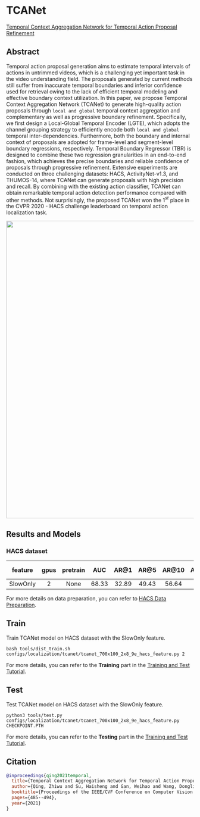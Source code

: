 # TCANet

[Temporal Context Aggregation Network for Temporal Action Proposal Refinement](https://openaccess.thecvf.com/content/CVPR2021/papers/Qing_Temporal_Context_Aggregation_Network_for_Temporal_Action_Proposal_Refinement_CVPR_2021_paper.pdf)

<!-- [ALGORITHM] -->

## Abstract

<!-- [ABSTRACT] -->

Temporal action proposal generation aims to estimate temporal intervals of actions in untrimmed videos, which is a challenging yet important task in the video understanding field.
The proposals generated by current methods still suffer from inaccurate temporal boundaries and inferior confidence used for retrieval owing to the lack of efficient temporal modeling and effective boundary context utilization.
In this paper, we propose Temporal Context Aggregation Network (TCANet) to generate high-quality action proposals through `local and global` temporal context aggregation and complementary as well as progressive boundary refinement.
Specifically, we first design a Local-Global Temporal Encoder (LGTE), which adopts the channel grouping strategy to efficiently encode both `local and global` temporal inter-dependencies.
Furthermore, both the boundary and internal context of proposals are adopted for frame-level and segment-level boundary regressions, respectively.
Temporal Boundary Regressor (TBR) is designed to combine these two regression granularities in an end-to-end fashion, which achieves the precise boundaries and reliable confidence of proposals through progressive refinement. Extensive experiments are conducted on three challenging datasets: HACS, ActivityNet-v1.3, and THUMOS-14, where TCANet can generate proposals with high precision and recall. By combining with the existing action classifier, TCANet can obtain remarkable temporal action detection performance compared with other methods. Not surprisingly, the proposed TCANet won the 1$^{st}$ place in the CVPR 2020 - HACS challenge leaderboard on temporal action localization task.

<!-- [IMAGE] -->

<div align=center>
<img src="https://user-images.githubusercontent.com/35267818/223302449-8891241c-e84a-4c74-bf31-073d6a75b33a.png" width="800"/>
</div>

## Results and Models

### HACS dataset

| feature  | gpus | pretrain |  AUC  | AR@1  | AR@5  | AR@10 | AR@100 | gpu_mem(M) | iter time(s) |                    config                     |                     ckpt                     |                     log                     |
| :------: | :--: | :------: | :---: | :---: | :---: | :---: | :----: | :--------: | :----------: | :-------------------------------------------: | :------------------------------------------: | :-----------------------------------------: |
| SlowOnly |  2   |   None   | 68.33 | 32.89 | 49.43 | 56.64 | 75.29  |    5412    |      -       | [config](/configs/localization/tcanet/tcanet_2xb8-700x100-9e_hacs-feature.py) | [ckpt](https://download.openmmlab.com/mmaction/v1.0/localization/tcanet/tcanet_2xb8-700x100-9e_hacs-feature_20230619-95fd88b0.pth) | [log](https://download.openmmlab.com/mmaction/v1.0/localization/tcanet/tcanet_700x100_2x8_9e_hacs_feature.log) |

For more details on data preparation, you can refer to [HACS Data Preparation](/tools/data/hacs/README.md).

## Train

Train TCANet model on HACS dataset with the SlowOnly feature.

```shell
bash tools/dist_train.sh configs/localization/tcanet/tcanet_700x100_2x8_9e_hacs_feature.py 2
```

For more details, you can refer to the **Training** part in the [Training and Test Tutorial](/docs/en/user_guides/train_test.md).

## Test

Test TCANet model on HACS dataset with the SlowOnly feature.

```shell
python3 tools/test.py  configs/localization/tcanet/tcanet_700x100_2x8_9e_hacs_feature.py CHECKPOINT.PTH
```

For more details, you can refer to the **Testing** part in the [Training and Test Tutorial](/docs/en/user_guides/train_test.md).

## Citation

<!-- [DATASET] -->

```BibTeX
@inproceedings{qing2021temporal,
  title={Temporal Context Aggregation Network for Temporal Action Proposal Refinement},
  author={Qing, Zhiwu and Su, Haisheng and Gan, Weihao and Wang, Dongliang and Wu, Wei and Wang, Xiang and Qiao, Yu and Yan, Junjie and Gao, Changxin and Sang, Nong},
  booktitle={Proceedings of the IEEE/CVF Conference on Computer Vision and Pattern Recognition},
  pages={485--494},
  year={2021}
}
```
